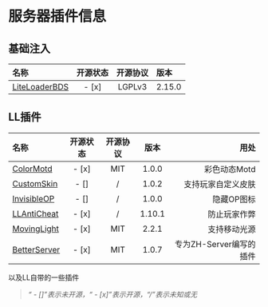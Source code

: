 # 服务器插件信息

## 基础注入

| 名称 | 开源状态 | 开源协议 | 版本 |
| :----- | :-----: | :-----: | :----- |
| [LiteLoaderBDS](https://github.com/LiteLDev/LiteLoaderBDS/) | - [x] | LGPLv3 | 2.15.0 |

## LL插件

| 名称 | 开源状态 | 开源协议 | 版本 | 用处 |
| :----- | :-----: | :-----: | :-----: | -----: |
| [ColorMotd](https://github.com/ShrBox/ColorMotd/) | -  [x] | MIT | 1.0.0 | 彩色动态Motd |
| [CustomSkin]() | - [] | / | 1.0.2 | 支持玩家自定义皮肤 |
| [InvisibleOP]() | - [] | / | 1.0.0 | 隐藏OP图标 |
| [LLAntiCheat](https://github.com/Tooth-Hub/LLAntiCheat) | - [x] | / | 1.10.1 | 防止玩家作弊 |
| [MovingLight](https://github.com/Redbeanw44602/MovingLight) | - [x] | MIT | 2.2.1 | 支持移动光源 |
| [BetterServer](https://github.com/FTS427/BetterServer) | - [x] | MIT | 1.0.7 | 专为ZH-Server编写的插件 |

以及LL自带的一些插件

> *“ - []”表示未开源，“ - [x]”表示开源，“/”表示未知或无*
